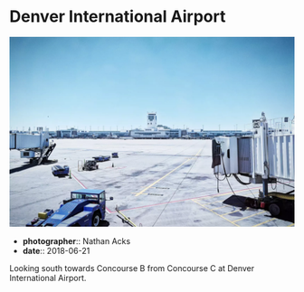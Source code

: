 # Denver International Airport

![An empty airport tarmac](assets/2018-06-21-denver-international-airport.webp)

* **photographer**:: Nathan Acks
* **date**:: 2018-06-21

Looking south towards Concourse B from Concourse C at Denver International Airport.
